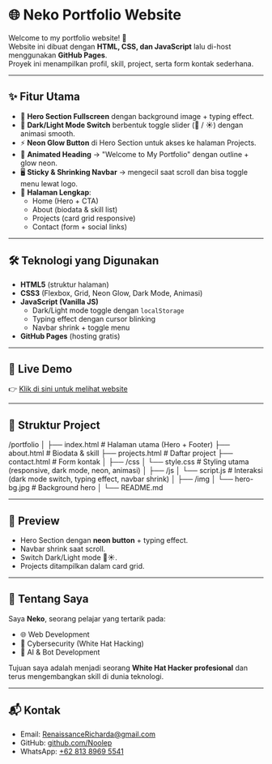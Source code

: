 # 🌐 Neko Portfolio Website

Welcome to my portfolio website! 🚀  
Website ini dibuat dengan **HTML, CSS, dan JavaScript** lalu di-host menggunakan **GitHub Pages**.  
Proyek ini menampilkan profil, skill, project, serta form kontak sederhana.

---

## ✨ Fitur Utama
- 🌟 **Hero Section Fullscreen** dengan background image + typing effect.
- 🎨 **Dark/Light Mode Switch** berbentuk toggle slider (🌙 / ☀️) dengan animasi smooth.
- ⚡ **Neon Glow Button** di Hero Section untuk akses ke halaman Projects.
- 🔮 **Animated Heading** → "Welcome to My Portfolio" dengan outline + glow neon.
- 🖥️ **Sticky & Shrinking Navbar** → mengecil saat scroll dan bisa toggle menu lewat logo.
- 📝 **Halaman Lengkap**:
  - Home (Hero + CTA)
  - About (biodata & skill list)
  - Projects (card grid responsive)
  - Contact (form + social links)

---

## 🛠️ Teknologi yang Digunakan
- **HTML5** (struktur halaman)
- **CSS3** (Flexbox, Grid, Neon Glow, Dark Mode, Animasi)
- **JavaScript (Vanilla JS)**  
  - Dark/Light mode toggle dengan `localStorage`
  - Typing effect dengan cursor blinking
  - Navbar shrink + toggle menu
- **GitHub Pages** (hosting gratis)

---

## 🚀 Live Demo
👉 [Klik di sini untuk melihat website](https://Noolep.github.io/portfolio)  

---

## 📂 Struktur Project
/portfolio
│
├── index.html # Halaman utama (Hero + Footer)
├── about.html # Biodata & skill
├── projects.html # Daftar project
├── contact.html # Form kontak
│
├── /css
│ └── style.css # Styling utama (responsive, dark mode, neon, animasi)
│
├── /js
│ └── script.js # Interaksi (dark mode switch, typing effect, navbar shrink)
│
├── /img
│ └── hero-bg.jpg # Background hero
│
└── README.md

---

## 📸 Preview
- Hero Section dengan **neon button** + typing effect.
- Navbar shrink saat scroll.
- Switch Dark/Light mode 🌙☀️.
- Projects ditampilkan dalam card grid.

---

## 👤 Tentang Saya
Saya **Neko**, seorang pelajar yang tertarik pada:  
- 🌐 Web Development  
- 🔐 Cybersecurity (White Hat Hacking)  
- 🤖 AI & Bot Development  

Tujuan saya adalah menjadi seorang **White Hat Hacker profesional** dan terus mengembangkan skill di dunia teknologi.

---

## 📬 Kontak
- Email: [RenaissanceRicharda@gmail.com](mailto:renaissancericharda@gmail.com)  
- GitHub: [github.com/Noolep](https://github.com/Noolep)  
- WhatsApp: [+62 813 8969 5541](https://wa.me/6281389695541)
